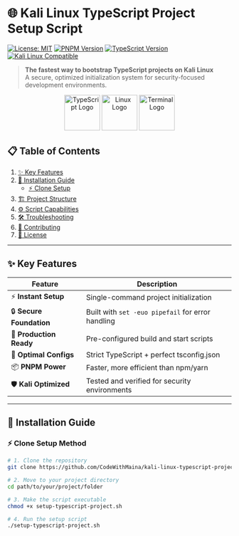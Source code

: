 # 🌐 Kali Linux TypeScript Project Setup Script

[![License: MIT](https://img.shields.io/badge/License-MIT-yellow.svg)](https://opensource.org/licenses/MIT)
[![PNPM Version](https://img.shields.io/badge/pnpm-%3E%3D7.0.0-%23F69220)](https://pnpm.io/)
[![TypeScript Version](https://img.shields.io/badge/TypeScript-%5E5.0.0-%233178C6)](https://www.typescriptlang.org/)
[![Kali Linux Compatible](https://img.shields.io/badge/Kali_Linux-Compatible-%23557C94)](https://www.kali.org/)

> **The fastest way to bootstrap TypeScript projects on Kali Linux**  
> A secure, optimized initialization system for security-focused development environments.

<div align="center">
  <img src="https://img.icons8.com/color/96/000000/typescript.png" alt="TypeScript Logo" width="80"/>
  <img src="https://img.icons8.com/color/96/000000/linux.png" alt="Linux Logo" width="80"/> 
  <img src="https://img.icons8.com/color/96/000000/console.png" alt="Terminal Logo" width="80"/>
</div>

## 📋 Table of Contents
1. [✨ Key Features](#-key-features)
2. [🚀 Installation Guide](#-installation-guide)
   - [⚡ Clone Setup](#-clone-setup)
3. [🏗 Project Structure](#-project-structure)
4. [⚙️ Script Capabilities](#️-script-capabilities)
5. [🛠 Troubleshooting](#-troubleshooting)
6. [🤝 Contributing](#-contributing)
7. [📜 License](#-license)

---

## ✨ Key Features

<div class="features-grid">

| Feature | Description |
|---------|-------------|
| ⚡ **Instant Setup** | Single-command project initialization |
| 🔒 **Secure Foundation** | Built with `set -euo pipefail` for error handling |
| 🚢 **Production Ready** | Pre-configured build and start scripts |
| 🧩 **Optimal Configs** | Strict TypeScript + perfect tsconfig.json |
| 📦 **PNPM Power** | Faster, more efficient than npm/yarn |
| 🛡️ **Kali Optimized** | Tested and verified for security environments |

</div>

---

## 🚀 Installation Guide

### ⚡ Clone Setup Method

```bash
# 1. Clone the repository
git clone https://github.com/CodeWithMaina/kali-linux-typescript-project-setup-script.git

# 2. Move to your project directory
cd path/to/your/project/folder

# 3. Make the script executable
chmod +x setup-typescript-project.sh

# 4. Run the setup script
./setup-typescript-project.sh
